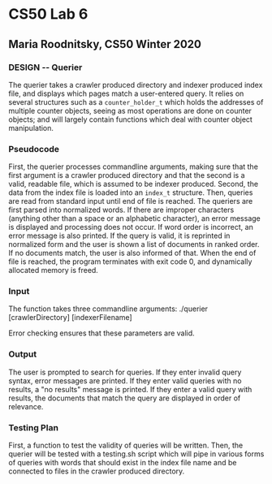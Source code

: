 # CS50 Lab 6
## Maria Roodnitsky, CS50 Winter 2020

### DESIGN -- Querier
The querier takes a crawler produced directory and indexer produced index file, and displays which pages match a user-entered query. It relies on several structures such as a `counter_holder_t` which holds the addresses of multiple counter objects, seeing as most operations are done on counter objects; and will largely contain functions which deal with counter object manipulation. 

### Pseudocode
First, the querier processes commandline arguments, making sure that the first argument is a crawler produced directory and that the second is a valid, readable file, which is assumed to be indexer produced. Second, the data from the index file is loaded into an `index_t` structure. Then, queries are read from standard input until end of file is reached. The queriers are first parsed into normalized words. If there are improper characters (anything other than a space or an alphabetic character), an error message is displayed and processing does not occur. If word order is incorrect, an error message is also printed. If the query is valid, it is reprinted in normalized form and the user is shown a list of documents in ranked order. If no documents match, the user is also informed of that. When the end of file is reached, the program terminates with exit code 0, and dynamically allocated memory is freed. 

### Input
The function takes three commandline arguments:
./querier [crawlerDirectory] [indexerFilename]

Error checking ensures that these parameters are valid. 

### Output
The user is prompted to search for queries. If they enter invalid query syntax, error messages are printed. If they enter valid queries with no results, a "no results" message is printed. If they enter a valid query with results, the documents that match the query are displayed in order of relevance. 

### Testing Plan
First, a function to test the validity of queries will be written. Then, the querier will be tested with a testing.sh script which will pipe in various forms of queries with words that should exist in the index file name and be connected to files in the crawler produced directory. 

